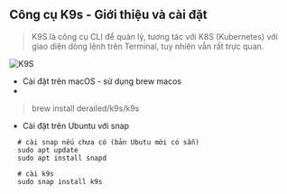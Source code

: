 ## Công cụ K9s - Giới thiệu và cài đặt

> K9S là công cụ CLI để quản lý, tương tác với K8S (Kubernetes) với giao diện dòng lệnh trên Terminal, tuy nhiên vẫn rất trực quan.

![K9S](https://raw.githubusercontent.com/xuanthulabnet/learn-kubernetes/master/imgs/kubernetes022.png)

* Cài đặt trên macOS - sử dụng brew macos
* 
> brew install derailed/k9s/k9s

* Cài đặt trên Ubuntu với snap
```
  # cài snap nếu chưa có (bản Ubutu mới có sẵn)
  sudo apt update
  sudo apt install snapd

  # cài k9s
  sudo snap install k9s
```